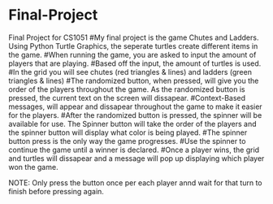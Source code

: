 # Final-Project
Final Project for CS1051
#My final project is the game Chutes and Ladders. Using Python Turtle Graphics, the seperate turtles create different items in the game. 
#When running the game, you are asked to input the amount of players that are playing.
#Based off the input, the amount of turtles is used.
#In the grid you will see chutes (red triangles & lines) and ladders (green triangles & lines) 
#The randomized button, when pressed, will give you the order of the players throughout the game. As the randomized button is pressed, the current text on the screen will dissapear. 
#Context-Based messages, will appear and dissapear throughout the game to make it easier for the players. 
#After the randomized button is pressed, the spinner will be available for use. The Spinner button will take the order of the players and the spinner button will display what color is being played.
#The spinner button press is the only way the game progresses.
#Use the spinner to continue the game until a winner is declared.
#Once a player wins, the grid and turtles will dissapear and a message will pop up displaying which player won the game. 





NOTE: Only press the button once per each player annd wait for that turn to finish before pressing again.



